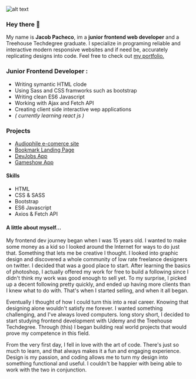 ![alt text](https://pbs.twimg.com/profile_banners/4828211572/1602466095/1500x500)

### Hey there 👋

My name is **Jacob Pacheco**, im a **junior frontend web developer** and a Treehouse Techdegree graduate. I specialize in programing reliable and interactive modern responsive websites and if need be, accurately replicating designs into code. Feel free to check out [my portfolio.](https://jacobpacheco100.github.io/jacobpacheco-portfolio/)

### Junior Frontend Developer :
  * Writing symantic HTML clode
  * Using Sass and CSS framworks such as bootstrap
  * Writing clean ES6 Javascript
  * Working with Ajax and Fetch API
  * Creating client side interactive wep applications
  * _( currently learning react js )_

### Projects
 * [Audiophile e-comerce site](https://jacobpacheco100.github.io/Audiophile-e-commerce-website/)
 * [Bookmark Landing Page](https://jacobpacheco100.github.io/bookmark-landing-page/)
 * [DevJobs App](https://jacobpacheco100.github.io/Devjobs-Web-App/)
 * [Gameshow App](https://jacobpacheco100.github.io/GameShowApp/)
 
 #### Skills
 * HTML
 * CSS & SASS
 * Bootstrap
 * ES6 Javascript
 * Axios & Fetch API


#### A little about myself...
My frontend dev journey began when I was 15 years old. I wanted to make some money as a kid so I looked around the Internet for ways to do just that. Something that lets me be creative I thought. I looked into graphic design and discovered a whole community of low rate freelance designers on twitter. I decided that was a good place to start. After learning the basics of photoshop, I actually offered my work for free to build a following since I didn't think my work was good enough to sell yet. To my surprise, I picked up a decent following pretty quickly, and ended up having more clients than I knew what to do with. That's when I started selling, and when it all began.

Eventually I thought of how I could turn this into a real career. Knowing that designing alone wouldn't satisfy me forever. I wanted something challenging, and I've always loved computers. long story short, I decided to start studying frontend development with Udemy and the Treehouse Techdegree. Through (this) I began building real world projects that would prove my competence in this field.

From the very first day, I fell in love with the art of code. There's just so much to learn, and that always makes it a fun and engaging experience. Design is my passion, and coding allows me to turn my design into something functional and useful. I couldn't be happier with being able to work with the two in conjunction.

###

